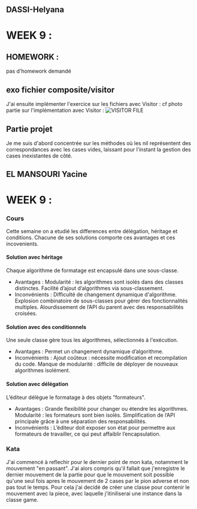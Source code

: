 ## DASSI-Helyana

# WEEK 9 :

## HOMEWORK : 
pas d'homework demandé



## exo fichier composite/visitor

J'ai ensuite implémenter l'exercice sur les fichiers avec Visitor : 
 cf photo partie sur l'implémentation avec Visitor : 
![VISITOR FILE](visitorfile.png)

## Partie projet 
Je me suis d'abord concentrée sur les méthodes où les nil représentent des correspondances avec les cases vides, 
laissant pour l'instant la gestion des cases inexistantes de côté.


## EL MANSOURI Yacine
# WEEK 9 :

### Cours
Cette semaine on a etudié les differences entre délégation, héritage et conditions. 
Chacune de ses solutions comporte ces avantages et ces incovenients.
#### Solution avec héritage
Chaque algorithme de formatage est encapsulé dans une sous-classe.
- Avantages :
Modularité : les algorithmes sont isolés dans des classes distinctes.
Facilité d’ajout d’algorithmes via sous-classement.
- Inconvénients :
Difficulté de changement dynamique d'algorithme.
Explosion combinatoire de sous-classes pour gérer des fonctionnalités multiples.
Alourdissement de l’API du parent avec des responsabilités croisées.
#### Solution avec des conditionnels
Une seule classe gère tous les algorithmes, sélectionnés à l'exécution.
- Avantages :
Permet un changement dynamique d’algorithme.
- Inconvénients :
Ajout coûteux : nécessite modification et recompilation du code.
Manque de modularité : difficile de déployer de nouveaux algorithmes isolément.
#### Solution avec délégation
L’éditeur délègue le formatage à des objets "formateurs".
- Avantages :
Grande flexibilité pour changer ou étendre les algorithmes.
Modularité : les formateurs sont bien isolés.
Simplification de l’API principale grâce à une séparation des responsabilités.
- Inconvénients :
L’éditeur doit exposer son état pour permettre aux formateurs de travailler, ce qui peut affaiblir l’encapsulation.

### Kata
J'ai commencé à reflechir pour le dernier point de mon kata, notamment le mouvement "en passant". 
J'ai alors compris qu'il fallait que j'enregistre le dernier mouvement de la partie pour que le mouvement soit possible qu'une seul fois apres 
le mouvement de 2 cases par le pion adverse et non pas tout le temps. Pour cela j'ai decidé de créer une classe pour contenir le mouvement
avec la piece, avec laquelle j'itiniliserai une instance dans la classe game.






